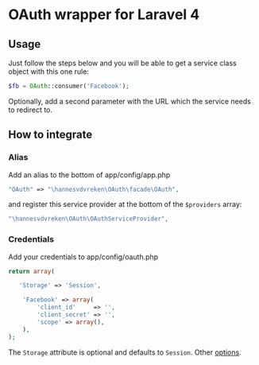 # OAuth wrapper for Laravel 4

## Usage

Just follow the steps below and you will be able to get a service class object with this one rule:

```php
$fb = OAuth::consumer('Facebook');
```

Optionally, add a second parameter with the URL which the service needs to redirect to.

## How to integrate

### Alias

Add an alias to the bottom of app/config/app.php

```php
"OAuth" => "\hannesvdvreken\OAuth\facade\OAuth",
```

and register this service provider at the bottom of the `$providers` array:

```php
"\hannesvdvreken\OAuth\OAuthServiceProvider",
```

### Credentials

Add your credentials to app/config/oauth.php

```php
return array(

   'Storage' => 'Session',

	'Facebook' => array(
		'client_id'     => '',
		'client_secret' => '',
		'scope' => array(),
	),
);
```

The `Storage` attribute is optional and defaults to `Session`. Other [options](https://github.com/Lusitanian/PHPoAuthLib/tree/master/src/OAuth/Common/Storage).
